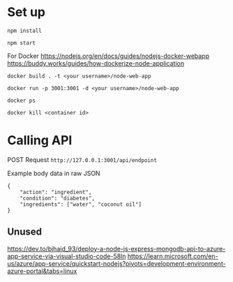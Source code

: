 # Set up
```
npm install

npm start
```

For Docker
https://nodejs.org/en/docs/guides/nodejs-docker-webapp
https://buddy.works/guides/how-dockerize-node-application
```
docker build . -t <your username>/node-web-app

docker run -p 3001:3001 -d <your username>/node-web-app
```

```
docker ps

docker kill <container id>
```

# Calling API
POST Request
`http://127.0.0.1:3001/api/endpoint`

Example body data in raw JSON
```
{
    "action": "ingredient",
    "condition": "diabetes",
    "ingredients": ["water", "coconut oil"]
}
```

## Unused
https://dev.to/bjhaid_93/deploy-a-node-js-express-mongodb-api-to-azure-app-service-via-visual-studio-code-58ln
https://learn.microsoft.com/en-us/azure/app-service/quickstart-nodejs?pivots=development-environment-azure-portal&tabs=linux